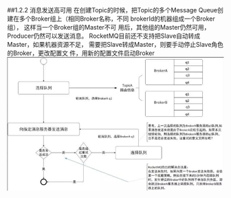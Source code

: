 ##1.2.2 消息发送高可用
在创建Topic的时候，把Topic的多个Message Queue创建在多个Broker组上（相同Broker名称，不同 brokerId的机器组成一个Broker组），
这样当一个Broker组的Master不可 用后，其他组的Master仍然可用，Producer仍然可以发送消息。
 RocketMQ目前还不支持把Slave自动转成Master，如果机器资源不足， 
 需要把Slave转成Master，则要手动停止Slave角色的Broker，更改配置文 件，用新的配置文件启动Broker
![](producer01.png)